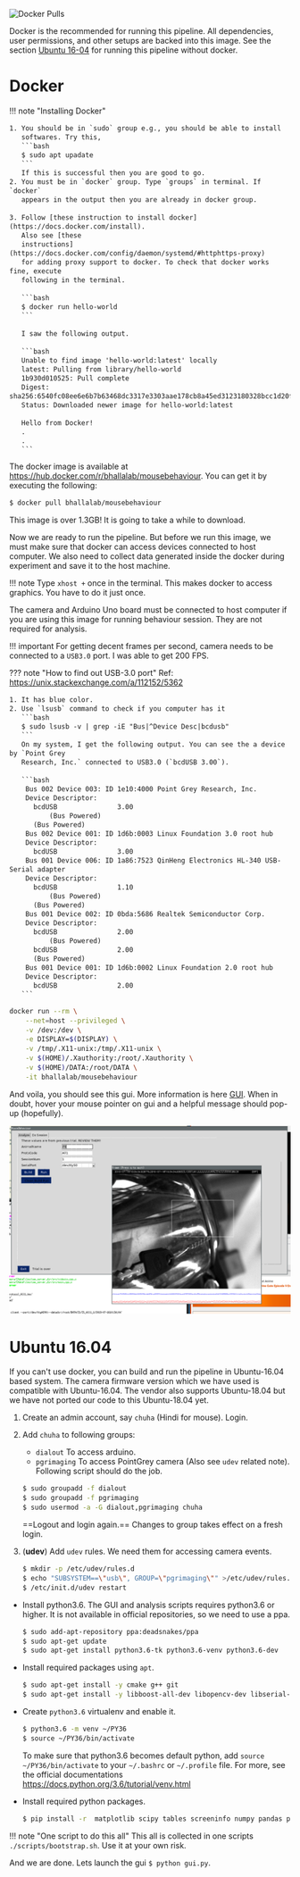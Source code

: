 ![Docker Pulls](https://img.shields.io/docker/pulls/bhallalab/mousebehaviour.svg)

Docker is the recommended for running this pipeline. All dependencies, user
permissions, and other setups are backed into this image. See the section
[Ubuntu 16-04](#ubuntu-1604) for running this pipeline without docker.

# Docker

!!! note "Installing Docker"

    1. You should be in `sudo` group e.g., you should be able to install
       softwares. Try this,
       ```bash
       $ sudo apt upadate
       ```
       If this is successful then you are good to go.
    2. You must be in `docker` group. Type `groups` in terminal. If `docker`
       appears in the output then you are already in docker group.

    3. Follow [these instruction to install docker](https://docs.docker.com/install).
       Also see [these
       instructions](https://docs.docker.com/config/daemon/systemd/#httphttps-proxy)
       for adding proxy support to docker. To check that docker works fine, execute
       following in the terminal.

       ```bash
       $ docker run hello-world
       ```

       I saw the following output.

       ```bash
       Unable to find image 'hello-world:latest' locally
       latest: Pulling from library/hello-world
       1b930d010525: Pull complete 
       Digest: sha256:6540fc08ee6e6b7b63468dc3317e3303aae178cb8a45ed3123180328bcc1d20f
       Status: Downloaded newer image for hello-world:latest

       Hello from Docker!
       . 
       .
       ```

The docker image is available at
https://hub.docker.com/r/bhallalab/mousebehaviour. You can get it by executing
the following:

~~~bash
$ docker pull bhallalab/mousebehaviour
~~~

This image is over 1.3GB! It is going to take a while to download.

Now we are ready to run the pipeline. But before we run this image, we must make
sure that docker can access devices connected to host computer. We also need to
collect data generated inside the docker during experiment and save it to the
host machine.

!!! note
    Type `xhost +` once in the terminal. This makes docker to access
    graphics. You have to do it just once.

The camera and Arduino Uno board must be connected to host computer if you are
using this image for running behaviour session. They are not required for
analysis. 

!!! important 
    For getting decent frames per second, camera needs to be connected to a
    `USB3.0` port. I was able to get 200 FPS.

??? note "How to find out USB-3.0 port"
    Ref: https://unix.stackexchange.com/a/112152/5362

    1. It has blue color.
    2. Use `lsusb` command to check if you computer has it
       ```bash
       $ sudo lsusb -v | grep -iE "Bus|^Device Desc|bcdusb"
       ```
       On my system, I get the following output. You can see the a device by `Point Grey
       Research, Inc.` connected to USB3.0 (`bcdUSB 3.00`).

       ```bash
        Bus 002 Device 003: ID 1e10:4000 Point Grey Research, Inc. 
        Device Descriptor:
          bcdUSB               3.00
              (Bus Powered)
          (Bus Powered)
        Bus 002 Device 001: ID 1d6b:0003 Linux Foundation 3.0 root hub
        Device Descriptor:
          bcdUSB               3.00
        Bus 001 Device 006: ID 1a86:7523 QinHeng Electronics HL-340 USB-Serial adapter
        Device Descriptor:
          bcdUSB               1.10
              (Bus Powered)
          (Bus Powered)
        Bus 001 Device 002: ID 0bda:5686 Realtek Semiconductor Corp. 
        Device Descriptor:
          bcdUSB               2.00
              (Bus Powered)
          bcdUSB               2.00
          (Bus Powered)
        Bus 001 Device 001: ID 1d6b:0002 Linux Foundation 2.0 root hub
        Device Descriptor:
          bcdUSB               2.00
       ```

~~~bash
docker run --rm \
    --net=host --privileged \
    -v /dev:/dev \
    -e DISPLAY=$(DISPLAY) \
    -v /tmp/.X11-unix:/tmp/.X11-unix \
    -v $(HOME)/.Xauthority:/root/.Xauthority \
    -v $(HOME)/DATA:/root/DATA \
    -it bhallalab/mousebehaviour
~~~

And voila, you should see this gui. More information is here [GUI](gui). When in
doubt, hover your mouse pointer on gui and a helpful message should pop-up
(hopefully).

![](images/gui_in_docker.png)

# Ubuntu 16.04

If you can't use docker, you can build and run the pipeline in Ubuntu-16.04
based system. The camera firmware version which we have used is compatible with
Ubuntu-16.04. The vendor also supports Ubuntu-18.04 but we have not ported our
code to this Ubuntu-18.04 yet.

1. Create an admin account, say `chuha` (Hindi for mouse). Login.
2. Add `chuha` to following groups: 
    - `dialout` To access arduino.
    - `pgrimaging` To access PointGrey camera (Also see `udev` related note).
    Following script should do the job.

    ~~~bash
    $ sudo groupadd -f dialout
    $ sudo groupadd -f pgrimaging
    $ sudo usermod -a -G dialout,pgrimaging chuha
    ~~~

    ==Logout and login again.== Changes to group takes effect on a fresh login.

3. (__udev__) Add `udev` rules. We need them for accessing camera events.

     ~~~bash
     $ mkdir -p /etc/udev/rules.d 
     $ echo "SUBSYSTEM==\"usb\", GROUP=\"pgrimaging\"" >/etc/udev/rules.d/40-pgr.rules
     $ /etc/init.d/udev restart
     ~~~

- Install python3.6. The GUI and analysis scripts requires python3.6 or higher.
   It is not available in official repositories, so we need to use a ppa.
    ~~~bash
    $ sudo add-apt-repository ppa:deadsnakes/ppa
    $ sudo apt-get update
    $ sudo apt-get install python3.6-tk python3.6-venv python3.6-dev
    ~~~

-  Install required packages using `apt`.
    ~~~bash
    $ sudo apt-get install -y cmake g++ git
    $ sudo apt-get install -y libboost-all-dev libopencv-dev libserial-dev arduino-core
    ~~~

- Create `python3.6` virtualenv and enable it.
    ~~~bash
    $ python3.6 -m venv ~/PY36
    $ source ~/PY36/bin/activate 
    ~~~
   To make sure that python3.6 becomes default python, add `source
   ~/PY36/bin/activate` to your `~/.bashrc` or `~/.profile` file. For more, see
   the official documentations https://docs.python.org/3.6/tutorial/venv.html

- Install required python packages.
    ~~~bash
    $ pip install -r  matplotlib scipy tables screeninfo numpy pandas pyserial pysimplegui pillow
    ~~~

!!! note "One script to do this all"
    This all is collected in one scripts `./scripts/bootstrap.sh`. Use it at your
    own risk.

And we are done. Lets launch the gui `$ python gui.py`.

